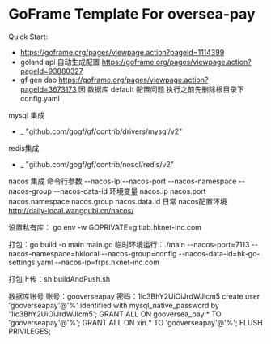 # GoFrame Template For oversea-pay

Quick Start: 
- https://goframe.org/pages/viewpage.action?pageId=1114399
- goland api 自动生成配置 https://goframe.org/pages/viewpage.action?pageId=93880327
- gf gen dao https://goframe.org/pages/viewpage.action?pageId=3673173  因 数据库 default 配置问题 执行之前先删除根目录下 config.yaml 

mysql 集成
- _ "github.com/gogf/gf/contrib/drivers/mysql/v2"
    
redis集成
- _ "github.com/gogf/gf/contrib/nosql/redis/v2"

nacos 集成
命令行参数
--nacos-ip
--nacos-port
--nacos-namespace
--nacos-group
--nacos-data-id
环境变量
nacos.ip
nacos.port
nacos.namespace
nacos.group
nacos.data.id
日常 nacos配置环境
http://daily-local.wangqubi.cn/nacos/

设置私有库： go env -w GOPRIVATE=gitlab.hknet-inc.com

打包：go build -o main main.go
临时环境运行：./main --nacos-port=7113 --nacos-namespace=hklocal --nacos-group=config --nacos-data-id=hk-go-settings.yaml --nacos-ip=frps.hknet-inc.com

[//]: # (打包上传：gf docker -tn heiku_gooverseapay:daily -p)
打包上传：sh buildAndPush.sh

数据库账号
账号：gooverseapay
密码：1lc3BhY2UiOiJrdWJlcm5
create user 'gooverseapay'@'%' identified with mysql_native_password by '1lc3BhY2UiOiJrdWJlcm5';
GRANT ALL ON gooversea_pay.* TO 'gooverseapay'@'%';
GRANT ALL ON xin.* TO 'gooverseapay'@'%';
FLUSH PRIVILEGES;
